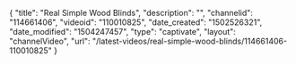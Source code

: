 {
    "title": "Real Simple Wood Blinds",
    "description": "",
    "channelid": "114661406",
    "videoid": "110010825",
    "date_created": "1502526321",
    "date_modified": "1504247457",
    "type": "captivate",
    "layout": "channelVideo",
    "url": "\/latest-videos\/real-simple-wood-blinds\/114661406-110010825"
}